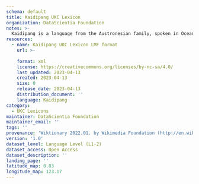 ```yaml
---
schema: default
title: Kaidipang UKC Lexicon
organization: DataScientia Foundation
notes: >-
  Kaidipang is a language from the Austronesian family, spoken in Oceania. The UKC Lexicon of Kaidipang is represented as a lexico-semantic network. It consists of words, word senses, synsets, as well as sense-level and synset-level relationships.
resources:
  - name: Kaidipang UKC Lexicon LMF format
    url: >-
      
    format: xml
    license: https://creativecommons.org/licenses/by-nc-sa/4.0/
    last_updated: 2023-04-13
    created: 2023-04-13
    size: 0
    release_date: 2023-04-13
    distribution_document: ''
    language: Kaidipang
category:
  - UKC Lexicons
maintainer: DataScientia Foundation
maintainer_email: ''
tags: ''
provenance: 'Wiktionary 2022.01. by Wikimedia Foundation (http://en.wiktionary.org); Princeton WordNet 2.1 by Princeton University (https://wordnet.princeton.edu)'
version: '1.0'
dataset_level: Language Level (L1-2)
dataset_access: Open Access
dataset_description: ''
landing_page: ''
latitude_map: 0.83
longitude_map: 123.17
---
```

